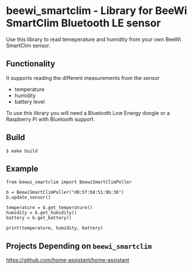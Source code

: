 # beewi_smartclim - Library for BeeWi SmartClim Bluetooth LE sensor


Use this library to read temeperature and humidity from your own BeeWi SmartClim sensor.



## Functionality 
It supports reading the different measurements from the sensor
- temperature
- humidity
- battery level

To use this library you will need a Bluetooth Low Energy dongle or a Raspberry Pi with Bluetooth support.


## Build

```
$ make build
```


## Example

```
from beewi_smartclim import BeewiSmartClimPoller

b = BeewiSmartClimPoller("d0:5f:b8:51:9b:36")
b.update_sensor()

temperature = b.get_temperature()
humidity = b.get_humidity()
battery = b.get_battery()

print(temperature, humidity, battery)
```



## Projects Depending on `beewi_smartclim`

https://github.com/home-assistant/home-assistant